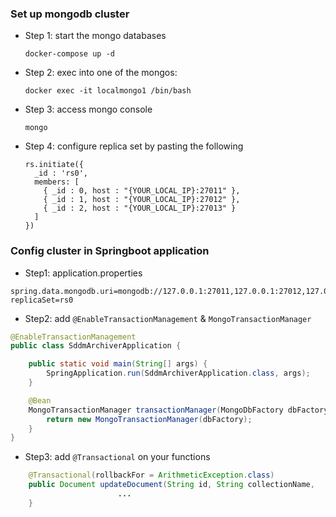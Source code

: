 ### Set up mongodb cluster

+ Step 1: start the mongo databases

  ```shell
  docker-compose up -d
  ```

  

+ Step 2: exec into one of the mongos:

  ```shell
  docker exec -it localmongo1 /bin/bash
  ```

+ Step 3: access mongo console

  ```
  mongo
  ```

+ Step 4: configure replica set by pasting the following

  ```shell
  rs.initiate({
    _id : 'rs0',
    members: [
      { _id : 0, host : "{YOUR_LOCAL_IP}:27011" },
      { _id : 1, host : "{YOUR_LOCAL_IP}:27012" },
      { _id : 2, host : "{YOUR_LOCAL_IP}:27013" }
    ]
  })
  ```

  

### Config cluster in Springboot application

+ Step1: application.properties

```properties
spring.data.mongodb.uri=mongodb://127.0.0.1:27011,127.0.0.1:27012,127.0.0.1:27013/test?replicaSet=rs0

```

+ Step2:  add `@EnableTransactionManagement` & `MongoTransactionManager`

```java
@EnableTransactionManagement
public class SddmArchiverApplication {

    public static void main(String[] args) {
        SpringApplication.run(SddmArchiverApplication.class, args);
    }

    @Bean
    MongoTransactionManager transactionManager(MongoDbFactory dbFactory){
        return new MongoTransactionManager(dbFactory);
    }
}
```

+ Step3: add `@Transactional` on your functions

```java
    @Transactional(rollbackFor = ArithmeticException.class)
    public Document updateDocument(String id, String collectionName, 					JSONObject content) throws BadRequestException {
    					...
    }
 
```

